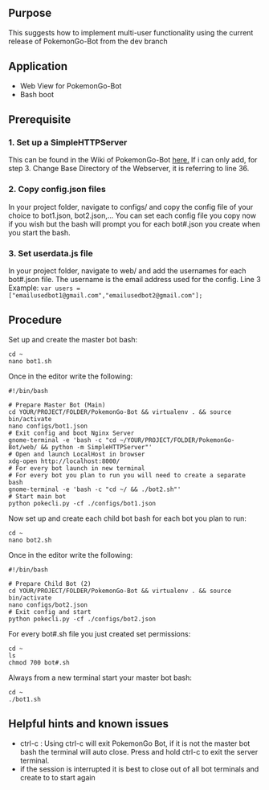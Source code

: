 ## Purpose
This suggests how to implement multi-user functionality using the current release of PokemonGo-Bot from the dev branch
## Application
- Web View for PokemonGo-Bot
- Bash boot

## Prerequisite
### 1. Set up a SimpleHTTPServer
This can be found in the Wiki of PokemonGo-Bot [here.](https://github.com/PokemonGoF/PokemonGo-Bot/wiki/Google-Maps-API-(web-page)) If i can only add, for step 3. Change Base Directory of the Webserver, it is referring to line 36.
### 2. Copy config.json files
In your project folder, navigate to configs/ and copy the config file of your choice to bot1.json, bot2.json,...
You can set each config file you copy now if you wish but the bash will prompt you for each bot#.json you create when you start the bash.
### 3. Set userdata.js file
In your project folder, navigate to web/ and add the usernames for each bot#.json file. The username is the email address used for the config. Line 3 Example:
`var users = ["emailusedbot1@gmail.com","emailusedbot2@gmail.com"];`
## Procedure
Set up and create the master bot bash:
```
cd ~
nano bot1.sh
```
Once in the editor write the following:
```
#!/bin/bash

# Prepare Master Bot (Main)
cd YOUR/PROJECT/FOLDER/PokemonGo-Bot && virtualenv . && source bin/activate
nano configs/bot1.json
# Exit config and boot Nginx Server
gnome-terminal -e 'bash -c "cd ~/YOUR/PROJECT/FOLDER/PokemonGo-Bot/web/ && python -m SimpleHTTPServer"'
# Open and launch LocalHost in browser
xdg-open http://localhost:8000/
# For every bot launch in new terminal
# For every bot you plan to run you will need to create a separate bash
gnome-terminal -e 'bash -c "cd ~/ && ./bot2.sh"'
# Start main bot
python pokecli.py -cf ./configs/bot1.json
```
Now set up and create each child bot bash for each bot you plan to run:
```
cd ~
nano bot2.sh
```
Once in the editor write the following:
```
#!/bin/bash

# Prepare Child Bot (2)
cd YOUR/PROJECT/FOLDER/PokemonGo-Bot && virtualenv . && source bin/activate
nano configs/bot2.json
# Exit config and start
python pokecli.py -cf ./configs/bot2.json
```
For every bot#.sh file you just created set permissions:
```
cd ~
ls
chmod 700 bot#.sh
```
Always from a new terminal start your master bot bash:
```
cd ~
./bot1.sh
```
## Helpful hints and known issues
- ctrl-c : Using ctrl-c will exit PokemonGo Bot, if it is not the master bot bash the terminal will auto close. Press and hold ctrl-c to exit the server terminal.
- if the session is interrupted it is best to close out of all bot terminals and create to to start again

